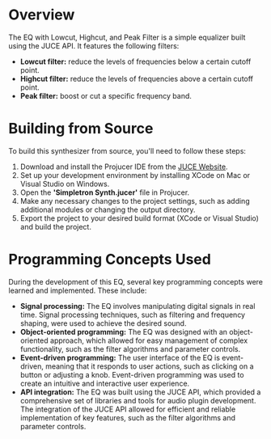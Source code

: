 # Overview
The EQ with Lowcut, Highcut, and Peak Filter is a simple equalizer built using the JUCE API. It features the following filters:

- **Lowcut filter:** reduce the levels of frequencies below a certain cutoff point.
- **Highcut filter:** reduce the levels of frequencies above a certain cutoff point.
- **Peak filter:** boost or cut a specific frequency band.

# Building from Source
To build this synthesizer from source, you'll need to follow these steps:

1. Download and install the Projucer IDE from the [JUCE Website](https://juce.com/download/).
2. Set up your development environment by installing XCode on Mac or Visual Studio on Windows.
3. Open the **'Simpletron Synth.jucer'** file in Projucer.
4. Make any necessary changes to the project settings, such as adding additional modules or changing the output directory.
5. Export the project to your desired build format (XCode or Visual Studio) and build the project.

# Programming Concepts Used
During the development of this EQ, several key programming concepts were learned and implemented. These include:

- **Signal processing:** The EQ involves manipulating digital signals in real time. Signal processing techniques, such as filtering and frequency shaping, were used to achieve the desired sound.
- **Object-oriented programming:** The EQ was designed with an object-oriented approach, which allowed for easy management of complex functionality, such as the filter algorithms and parameter controls.
- **Event-driven programming:** The user interface of the EQ is event-driven, meaning that it responds to user actions, such as clicking on a button or adjusting a knob. Event-driven programming was used to create an intuitive and interactive user experience.
- **API integration:** The EQ was built using the JUCE API, which provided a comprehensive set of libraries and tools for audio plugin development. The integration of the JUCE API allowed for efficient and reliable implementation of key features, such as the filter algorithms and parameter controls.
